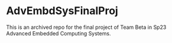 # AdvEmbdSysFinalProj
This is an archived repo for the final project of Team Beta in Sp23 Advanced Embedded Computing Systems.
